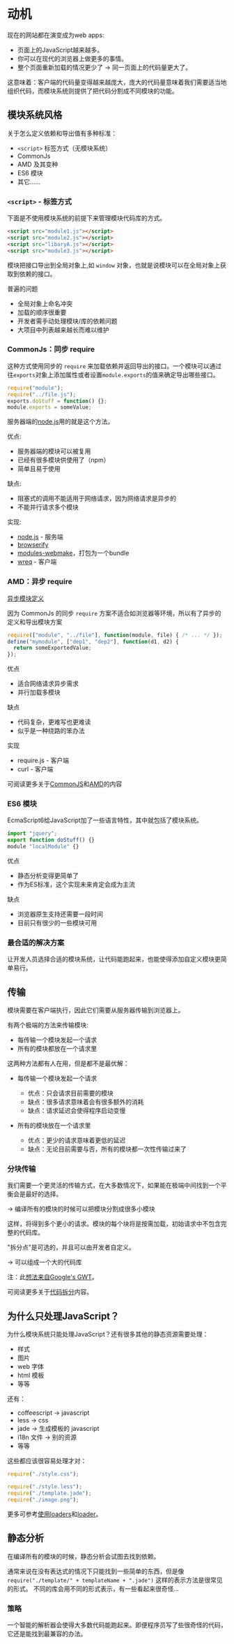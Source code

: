 # 动机

现在的网站都在演变成为web apps:

- 页面上的JavaScript越来越多。
- 你可以在现代的浏览器上做更多的事情。
- 整个页面重新加载的情况更少了 → 同一页面上的代码量更大了。

这意味着：客户端的代码量变得越来越庞大，庞大的代码量意味着我们需要适当地组织代码，而模块系统则提供了把代码分割成不同模块的功能。

## 模块系统风格

关于怎么定义依赖和导出值有多种标准：

- `<script>` 标签方式（无模块系统）
- CommonJs
- AMD 及其变种
- ES6 模块
- 其它……

### `<script>` - 标签方式

下面是不使用模块系统的前提下来管理模块代码库的方式。

```html
<script src="module1.js"></script>
<script src="module2.js"></script>
<script src="libaryA.js"></script>
<script src="module3.js"></script>
```

模块把接口导出到全局对象上,如 `window` 对象，也就是说模块可以在全局对象上获取到依赖的接口。

普遍的问题

- 全局对象上命名冲突
- 加载的顺序很重要
- 开发者需手动处理模块/库的依赖问题
- 大项目中列表越来越长而难以维护

### CommonJs：同步 require

这种方式使用同步的 `require` 来加载依赖并返回导出的接口。一个模块可以通过往`exports`对象上添加属性或者设置`module.exports`的值来确定导出哪些接口。

```js
require("module");
require("../file.js");
exports.doStuff = function() {};
module.exports = someValue;
```

服务器端的[node.js](http://nodejs.org)用的就是这个方法。

优点:

- 服务器端的模块可以被复用
- 已经有很多模块供使用了（npm）
- 简单且易于使用

缺点:

- 阻塞式的调用不能适用于网络请求，因为网络请求是异步的
- 不能并行请求多个模块

实现:

- [node.js](http://nodejs.org) - 服务端 
- [browserify](https://github.com/substack/node-browserify)
- [modules-webmake](https://github.com/medikoo/modules-webmake)，打包为一个bundle
- [wreq](https://github.com/substack/wreq) - 客户端

### AMD：异步 require

[异步模块定义](https://github.com/amdjs/amdjs-api/wiki/AMD)

因为 CommonJs 的同步 `require` 方案不适合如浏览器等环境，所以有了异步的定义和导出模块方案

```js
require(["module", "../file"], function(module, file) { /* ... */ });
define("mymodule", ["dep1", "dep2"], function(d1, d2) {
  return someExportedValue;
});
```

优点

- 适合网络请求异步需求
- 并行加载多模块

缺点

- 代码复杂，更难写也更难读
- 似乎是一种绕路的笨办法

实现

- require.js - 客户端
- curl - 客户端

可阅读更多关于[CommonJS](http://webpack.github.io/docs/commonjs.html)和[AMD](http://webpack.github.io/docs/amd.html)的内容

### ES6 模块

EcmaScript6给JavaScript加了一些语言特性，其中就包括了模块系统。

```javascript
import "jquery";
export function doStuff() {}
module "localModule" {}
```

优点

- 静态分析变得更简单了
- 作为ES标准，这个实现未来肯定会成为主流

缺点

- 浏览器原生支持还需要一段时间
- 目前只有很少的一些模块可用

### 最合适的解决方案

让开发人员选择合适的模块系统，让代码能跑起来，也能使得添加自定义模块更简单易行。

## 传输

模块需要在客户端执行，因此它们需要从服务器传输到浏览器上。

有两个极端的方法来传输模块:

- 每传输一个模块发起一个请求
- 所有的模块都放在一个请求里
    
这两种方法都有人在用，但是都不是最优解：

- 每传输一个模块发起一个请求
    - 优点：只会请求目前需要的模块
    - 缺点：很多请求意味着会有很多额外的消耗
    - 缺点：请求延迟会使得程序启动变慢
    
- 所有的模块放在一个请求里
    - 优点：更少的请求意味着更低的延迟
    - 缺点：无论目前需要与否，所有的模块都一次性传输过来了
        
### 分块传输

我们需要一个更灵活的传输方式，在大多数情况下，如果能在极端中间找到一个平衡会是最好的选择。

→ 编译所有的模块的时候可以把模块分割成很多小模块

这样，将得到多个更小的请求。模块的每个块将是按需加载，初始请求中不包含完整的代码库。

"拆分点"是可选的，并且可以由开发者自定义。

→ 可以组成一个大的代码库

注：此[想法来自Google's GWT](https://developers.google.com/web-toolkit/doc/latest/DevGuideCodeSplitting)。

可阅读更多关于[代码拆分](http://webpack.github.io/docs/code-splitting.html)内容。

## 为什么只处理JavaScript？

为什么模块系统只能处理JavaScript？还有很多其他的静态资源需要处理：

- 样式
- 图片
- web 字体
- html 模板
- 等等

还有：

- coffeescript -> javascript
- less -> css
- jade -> 生成模板的 javascript
- i18n 文件 -> 别的资源
- 等等

这些都应该很容易处理才对：

```js
require("./style.css");
```

```js
require("./style.less");
require("./template.jade");
require("./image.png");
```

更多可参考[使用loaders]()和[loader]()。

## 静态分析

在编译所有的模块的时候，静态分析会试图去找到依赖。

通常来说在没有表达式的情况下只能找到一些简单的东西，但是像 `require("./template/" + templateName + ".jade")` 这样的表示方法是很常见的形式。 不同的库会用不同的形式表示，有一些看起来很奇怪...

### 策略

一个智能的解析器会使得大多数代码能跑起来。即便程序员写了些很奇怪的代码，它还是能找到最兼容的办法。